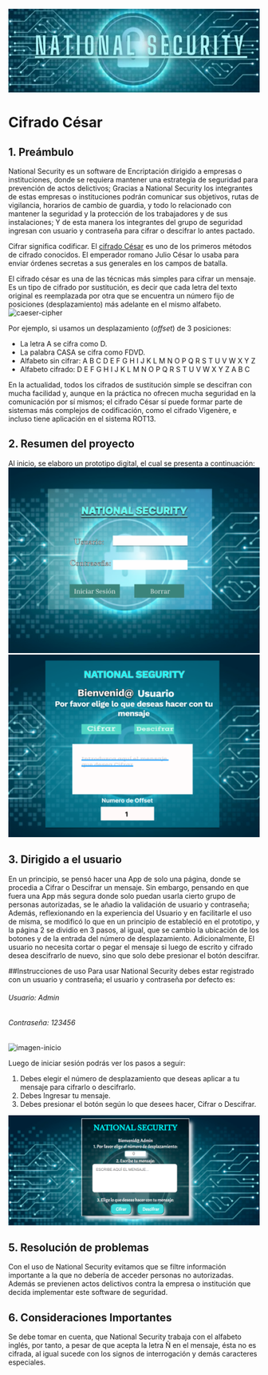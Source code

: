 ![image text](https://raw.githubusercontent.com/ErikaDUARTEm/DEV001-cipher/main/src/img/national%20security.jpg)
# Cifrado César
## 1. Preámbulo
National Security es un software de Encriptación dirigido a empresas o instituciones, donde se requiera mantener una estrategia de seguridad para prevención de actos delictivos; Gracias a National Security los integrantes de estas empresas o instituciones podrán comunicar sus objetivos, rutas de vigilancia, horarios de cambio de guardia, y todo lo relacionado con mantener la seguridad y la protección de los trabajadores y de sus instalaciones; Y de esta manera los integrantes del grupo de seguridad ingresan con usuario y contraseña para cifrar o descifrar lo antes pactado.

Cifrar significa codificar. El [cifrado César](https://en.wikipedia.org/wiki/Caesar_cipher)
es uno de los primeros métodos de cifrado conocidos. El emperador romano Julio
César lo usaba para enviar órdenes secretas a sus generales en los campos de
batalla.

El cifrado césar es una de las técnicas más simples para cifrar un mensaje. Es
un tipo de cifrado por sustitución, es decir que cada letra del texto original
es reemplazada por otra que se encuentra un número fijo de posiciones
(desplazamiento) más adelante en el mismo alfabeto.
![caeser-cipher](https://upload.wikimedia.org/wikipedia/commons/thumb/2/2b/Caesar3.svg/2000px-Caesar3.svg.png)

Por ejemplo, si usamos un desplazamiento (_offset_) de 3 posiciones:

* La letra A se cifra como D.
* La palabra CASA se cifra como FDVD.
* Alfabeto sin cifrar: A B C D E F G H I J K L M N O P Q R S T U V W X Y Z
* Alfabeto cifrado: D E F G H I J K L M N O P Q R S T U V W X Y Z A B C

En la actualidad, todos los cifrados de sustitución simple se descifran con
mucha facilidad y, aunque en la práctica no ofrecen mucha seguridad en la
comunicación por sí mismos; el cifrado César sí puede formar parte de sistemas
más complejos de codificación, como el cifrado Vigenère, e incluso tiene
aplicación en el sistema ROT13.

## 2. Resumen del proyecto
  Al inicio, se elaboro un prototipo digital, el cual se presenta a continuación:
  ![prototipo](https://raw.githubusercontent.com/ErikaDUARTEm/DEV001-cipher/main/src/img/screenshotdeprototipo.png)
  ![prototipo2pag](https://raw.githubusercontent.com/ErikaDUARTEm/DEV001-cipher/main/src/img/prototipo2png.png)
  
## 3. Dirigido a el usuario
En un principio, se pensó hacer una App de solo una página, donde se procedia a Cifrar o Descifrar un mensaje. Sin embargo, pensando en que fuera una App más segura donde solo puedan usarla cierto grupo de personas autorizadas, se le añadio la validación de usuario y contraseña; Además, reflexionando en la experiencia del Usuario y en facilitarle el uso de misma, se modificó lo que en un principio de estableció en el prototipo, y  la página 2 se dividio en 3 pasos, al igual, que se cambio la ubicación de los botones y de la entrada del número de desplazamiento. Adicionalmente, El usuario no necesita cortar o pegar el mensaje si luego de escrito y cifrado desea descifrarlo de nuevo, sino que solo debe presionar el botón descifrar.
  
##Instrucciones de uso
  Para usar National Security debes estar registrado con un usuario y contraseña; el usuario y contraseña por defecto es:
###### Usuario: Admin
###### Contraseña: 123456
  ![imagen-inicio](https://raw.githubusercontent.com/ErikaDUARTEm/DEV001-cipher/main/src/img/IngresoDeUsuarioYContrase%C3%B1a.png)
 
 Luego de iniciar sesión podrás ver los pasos a seguir:
  1. Debes elegir el número de desplazamiento que deseas aplicar a tu mensaje para cifrarlo o descifrarlo.
  2. Debes Ingresar tu mensaje.
  3. Debes presionar el botón según lo que desees hacer, Cifrar o Descifrar.
  
  ![image-mensaje](https://github.com/ErikaDUARTEm/DEV001-cipher/blob/main/src/img/CifraroDescifrar.png)
  
## 5. Resolución de problemas
  Con el uso de National Security evitamos que se filtre información importante a la que no debería de acceder personas no autorizadas. Además se previenen actos delictivos contra la empresa o institución que decida implementar este software de seguridad.

## 6. Consideraciones Importantes
  Se debe tomar en cuenta, que National Security trabaja con el alfabeto inglés, por tanto, a pesar de que acepta la letra Ñ en el mensaje, ésta no es cifrada, al igual sucede con los signos de interrogación  y demás caracteres especiales.
